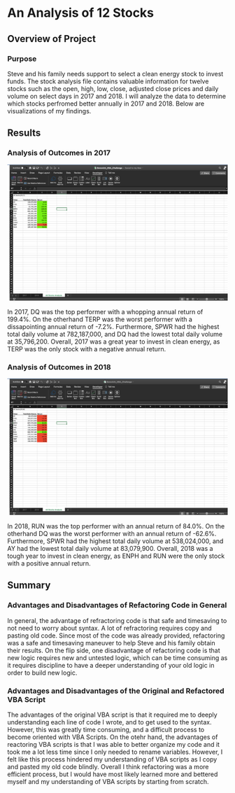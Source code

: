 # An Analysis of 12 Stocks

## Overview of Project

### Purpose
 
Steve and his family needs support to select a clean energy stock to invest funds. The stock analysis file contains valuable information for twelve stocks such as the open, high, low, close, adjusted close prices and daily volume on select days in 2017 and 2018. I will analyze the data to determine which stocks perfromed better annually in 2017 and 2018. Below are visualizations of my findings.
 
## Results

### Analysis of Outcomes in 2017
![VBA_Challenge_2017](VBA_Challenge_2017.png)

In 2017, DQ was the top performer with a whopping annual return of 199.4%. On the otherhand TERP was the worst performer with a dissapointing annual return of -7.2%. Furthermore, SPWR had the highest total daily volume at 782,187,000, and DQ had the lowest total daily volume at 35,796,200. Overall, 2017 was a great year to invest in clean energy, as TERP was the only stock with a negative annual return.

### Analysis of Outcomes in 2018
![VBA_Challenge_2018](VBA_Challenge_2018.png)

In 2018, RUN was the top performer with an annual return of 84.0%. On the otherhand DQ was the worst performer with an annual return of -62.6%. Furthermore, SPWR had the highest total daily volume at 538,024,000, and AY had the lowest total daily volume at 83,079,900. Overall, 2018 was a tough year to invest in clean energy, as ENPH and RUN were the only stock with a positive annual return.

## Summary

### Advantages and Disadvantages of Refactoring Code in General

In general, the advantage of refractoring code is that safe and timesaving to not need to worry about syntax. A lot of refractoring requires copy and pasting old code. Since most of the code was already provided, refactoring was a safe and timesaving maneuver to help Steve and his family obtain their results. On the flip side, one disadvantage of refactoring code is that new logic requires new and untested logic, which can be time consuming as it requires discipline to have a deeper understanding of your old logic in order to build new logic. 

### Advantages and Disadvantages of the Original and Refactored VBA Script

The advantages of the original VBA script is that it required me to deeply understanding each line of code I wrote, and to get used to the syntax. However, this was greatly time consuming, and a difficult process to become oriented with VBA Scripts. On the otehr hand, the advantages of reactoring VBA scripts is that I was able to better organize my code and it took me a lot less time since I only needed to rename variables. However, I felt like this process hindered my understanding of VBA scripts as I copy and pasted my old code blindly. Overall I think refactoring was a more efficient process, but I would have most likely learned more and bettered myself and my understanding of VBA scripts by starting from scratch.
